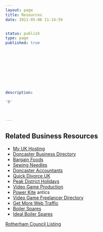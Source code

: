 ```yaml
---
layout: page
title: Resources
date: 2011-05-06 11:14:59


status: publish
type: page
published: true










description:

'0'



---
```

Related Business Resources
--------------------------

-   [My UK Hosting](http://myukhosting.com "My UK Hosting")
-   [Doncaster Business
    Directory](http://www.doncaster.biz "Doncaster Business Directory")
-   [Bargain Foods](http://www.approvedfood.co.uk "Approved Food")
-   [Sewing Needles](http://jjneedles.com "Buy Sewing Needles Online")
-   [Doncaster
    Accountants](http://www.numerostrategy.com "Numero Accountants Doncaster")
-   [Quick Divorce UK](http://quickdivorceuk.com "Online Divorce")
-   [Peak District
    Holidays](http://www.stokefarmholidays.co.uk "Stoke Farm, Peak District")
-   [Video Game Production](http://game-linchpin.com)
-   [Power Kite](http://simeonpashley.blogspot.com/ "Power Kite Simeon")
    antics
-   [Video Game Freelancer Directory](http://gamefreelancing.com)
-   [Get More Web Traffic](http://www.increasethetraffic.com/)
-   [Boiler Spares](http://www.budgetboilerspares.co.uk/)
-   [Ideal Boiler Spares](http://www.budgetboilerspares.co.uk/)

[Rotherham Council
Listing](http://www.rotherham.gov.uk/directory_record/60811/ring_alpha_web_design)

